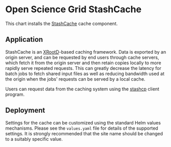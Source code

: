 # Open Science Grid StashCache

This chart installs the [StashCache](https://opensciencegrid.org/docs/data/stashcache/overview/) cache component. 

## Application

StashCache is an [XRootD](http://www.xrootd.org)-based caching framework. Data is exported by an origin server, and can be requested by end users through cache servers, which fetch it from the origin server and then retain copies locally to more rapidly serve repeated requests. This can greatly decrease the latency for batch jobs to fetch shared input files as well as reducing bandwidth used at the origin when the jobs' requests can be served by a local cache. 

Users can request data from the caching system using the [stashcp](https://support.opensciencegrid.org/support/solutions/articles/12000002775-transferring-data-with-stashcach) client program. 

## Deployment

Settings for the cache can be customized using the standard Helm values mechanisms. Please see the `values.yaml` file for details of the supported settings. It is strongly recommended that the site name should be changed to a suitably specific value. 